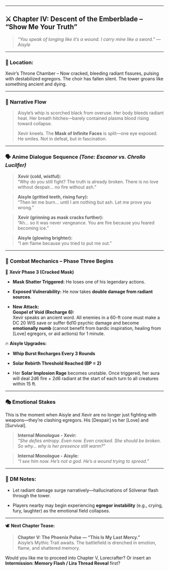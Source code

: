 
---

## ⚔️ **Chapter IV: Descent of the Emberblade – “Show Me Your Truth”**

> _“You speak of longing like it’s a wound. I carry mine like a sword.” — Aisyle_

---

### 📍 Location:

Xevir’s Throne Chamber – Now cracked, bleeding radiant fissures, pulsing with destabilized egregors. The choir has fallen silent. The tower groans like something ancient and dying.

---

### 📖 **Narrative Flow**

> Aisyle’s whip is scorched black from overuse. Her body bleeds radiant heat. Her breath hitches—barely contained plasma blood rising toward collapse.
> 
> Xevir kneels. The **Mask of Infinite Faces** is split—one eye exposed. He smiles. Not in defeat, but in fascination.

---

### 🗣️ **Anime Dialogue Sequence** _(Tone: Escanor vs. Chrollo Lucilfer)_

> **Xevir (cold, wistful):**  
> “Why do you still fight? The truth is already broken. There is no love without despair… no fire without ash.”

> **Aisyle (gritted teeth, rising fury):**  
> “Then let me burn… until I am nothing but ash. Let me prove you wrong.”

> **Xevir (grinning as mask cracks further):**  
> “Ah… so it was never vengeance. You are fire because you feared becoming ice.”

> **Aisyle (glowing brighter):**  
> “I am flame because you tried to put me out.”

---

### 🎲 **Combat Mechanics – Phase Three Begins**

🧱 **Xevir Phase 3 (Cracked Mask)**

- **Mask Shatter Triggered:** He loses one of his legendary actions.
    
- **Exposed Vulnerability:** He now takes **double damage from radiant sources**.
    
- **New Attack:**  
    **Gospel of Void (Recharge 6):**  
    Xevir speaks an ancient word. All enemies in a 60-ft cone must make a DC 20 WIS save or suffer 6d10 psychic damage and become **emotionally numb** (cannot benefit from bardic inspiration, healing from [Love] egregors, or aid actions) for 1 minute.
    

🔥 **Aisyle Upgrades:**

- **Whip Burst Recharges Every 3 Rounds**
    
- **Solar Rebirth Threshold Reached (BP = 2)**
    
- Her **Solar Implosion Rage** becomes unstable. Once triggered, her aura will deal 2d6 fire + 2d6 radiant at the start of each turn to all creatures within 15 ft.
    

---

### 🎭 Emotional Stakes

This is the moment when Aisyle and Xevir are no longer just fighting with weapons—they’re clashing egregors. His [Despair] vs her [Love] and [Survival].

> **Internal Monologue - Xevir:**  
> _“She defies entropy. Even now. Even cracked. She should be broken. So why… why is her presence still warm?”_

> **Internal Monologue - Aisyle:**  
> _“I see him now. He’s not a god. He’s a wound trying to spread.”_

---

### 📌 DM Notes:

- Let radiant damage surge narratively—hallucinations of Sólvenar flash through the tower.
    
- Players nearby may begin experiencing **egregor instability** (e.g., crying, fury, laughter) as the emotional field collapses.
    

---

🕊️ **Next Chapter Tease:**

> **Chapter V: The Phoenix Pulse — “This Is My Last Mercy.”**  
> Aisyle’s Mythic Trait awaits. The battlefield is drenched in emotion, flame, and shattered memory.

Would you like me to proceed into Chapter V, Lorecrafter? Or insert an **Intermission: Memory Flash / Lira Thread Reveal** first?
